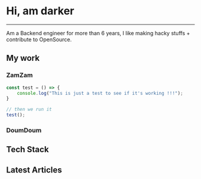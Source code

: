 # Hi, am darker
----------------
Am a Backend engineer for more than 6 years,
I like making hacky stuffs + contribute to OpenSource.

## My work
### ZamZam
```javascript
const test = () => {
    console.log("This is just a test to see if it's working !!!");
}

// then we run it
test();
```

### DoumDoum

## Tech Stack
<!-- this content should static -->

## Latest Articles
<!-- TODO: this content should be generated -->

